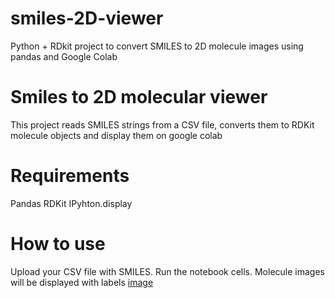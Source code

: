 # smiles-2D-viewer
Python + RDkit project to convert SMILES to 2D molecule images using pandas and Google Colab
# Smiles to 2D molecular viewer
This project reads SMILES strings from a CSV file, converts them to RDKit molecule objects and display them on google colab
# Requirements
Pandas
RDKit
IPyhton.display
# How to use
Upload your CSV file with SMILES.
Run the notebook cells.
Molecule images will be displayed with labels
[image](output.png)
